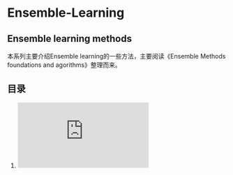 # Ensemble-Learning

## Ensemble learning methods

本系列主要介绍Ensemble learning的一些方法，主要阅读《Ensemble Methods foundations and agorithms》整理而来。

##  目录

1. ![机器学习及集成方法简介](https://github.com/NGSHotpot/Ensemble-Learning/blob/master/%E6%9C%BA%E5%99%A8%E5%AD%A6%E4%B9%A0%E5%8F%8A%E9%9B%86%E6%88%90%E6%96%B9%E6%B3%95%E7%AE%80%E4%BB%8B.md)


